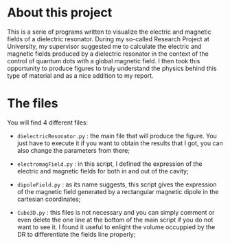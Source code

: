 # About this project

This is a serie of programs written to visualize the electric and magnetic fields of a dielectric resonator. During my so-called Research Project at University, my supervisor
suggested me to calculate the electric and magnetic fields produced by a dielectric resonator in the context of the control of quantum dots with a global magnetic field. I then
took this opportunity to produce figures to truly understand the physics behind this type of material and as a nice addition to my report.

# The files

You will find 4 different files:

- `dielectricResonator.py` : the main file that will produce the figure. You just have to execute it if you want to obtain the results that I got, you can also change the parameters
from there;

- `electromagField.py` : in this script, I defined the expression of the electric and magnetic fields for both in and out of the cavity;

- `dipoleField.py` : as its name suggests, this script gives the expression of the magnetic field generated by a rectangular magnetic dipole in the cartesian coordinates;

- `Cube3D.py` : this files is not necessary and you can simply comment or even delete the one line at the bottom of the main script if you do not want to see it. I found it useful to
enlight the volume occuppied by the DR to differentiate the fields line properly;


